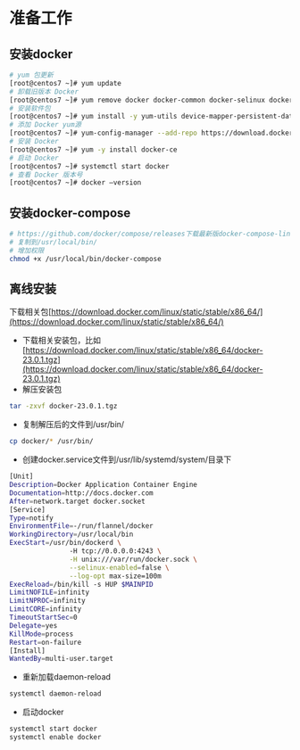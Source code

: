 # 准备工作

## 安装docker
```bash
# yum 包更新
[root@centos7 ~]# yum update
# 卸载旧版本 Docker
[root@centos7 ~]# yum remove docker docker-common docker-selinux docker-engine
# 安装软件包
[root@centos7 ~]# yum install -y yum-utils device-mapper-persistent-data lvm2
# 添加 Docker yum源
[root@centos7 ~]# yum-config-manager --add-repo https://download.docker.com/linux/centos/docker-ce.repo
# 安装 Docker
[root@centos7 ~]# yum -y install docker-ce
# 启动 Docker
[root@centos7 ~]# systemctl start docker
# 查看 Docker 版本号
[root@centos7 ~]# docker —version
```

## 安装docker-compose
```bash
# https://github.com/docker/compose/releases下载最新版docker-compose-linux-x86_64
# 复制到/usr/local/bin/
# 增加权限
chmod +x /usr/local/bin/docker-compose
```

## 离线安装
下载相关包[https://download.docker.com/linux/static/stable/x86_64/](https://download.docker.com/linux/static/stable/x86_64/)

 * 下载相关安装包，比如[https://download.docker.com/linux/static/stable/x86_64/docker-23.0.1.tgz](https://download.docker.com/linux/static/stable/x86_64/docker-23.0.1.tgz)
 * 解压安装包
 ```bash
 tar -zxvf docker-23.0.1.tgz
 ```
 * 复制解压后的文件到/usr/bin/
 ```bash
 cp docker/* /usr/bin/
 ```
 * 创建docker.service文件到/usr/lib/systemd/system/目录下
 ```bash
[Unit]
Description=Docker Application Container Engine
Documentation=http://docs.docker.com
After=network.target docker.socket
[Service]
Type=notify
EnvironmentFile=-/run/flannel/docker
WorkingDirectory=/usr/local/bin
ExecStart=/usr/bin/dockerd \
                -H tcp://0.0.0.0:4243 \
                -H unix:///var/run/docker.sock \
                --selinux-enabled=false \
                --log-opt max-size=100m
ExecReload=/bin/kill -s HUP $MAINPID
LimitNOFILE=infinity
LimitNPROC=infinity
LimitCORE=infinity
TimeoutStartSec=0
Delegate=yes
KillMode=process
Restart=on-failure
[Install]
WantedBy=multi-user.target
 ```

 * 重新加载daemon-reload
 ```bash
 systemctl daemon-reload
 ```

 * 启动docker
 ```bash
 systemctl start docker
 systemctl enable docker
 ```

